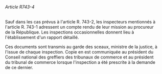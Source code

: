###### Article R743-4

Sauf dans les cas prévus à l'article R. 743-2, les inspecteurs mentionnés à l'article R. 743-1 adressent un compte rendu de leur mission au procureur de la République. Les inspections occasionnelles donnent lieu à l'établissement d'un rapport détaillé.

Ces documents sont transmis au garde des sceaux, ministre de la justice, à l'issue de chaque inspection. Copie en est communiquée au président du Conseil national des greffiers des tribunaux de commerce et au président du tribunal de commerce lorsque l'inspection a été prescrite à la demande de ce dernier.

